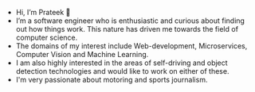 - Hi, I’m Prateek 👋
- I’m a software engineer who is enthusiastic and curious about finding out how things work. This nature has driven me towards the field of computer science.
- The domains of my interest include Web-development, Microservices, Computer Vision and Machine Learning.
- I am also highly interested in the areas of self-driving and object detection technologies and would like to work on either of these.
- I'm very passionate about motoring and sports journalism.


<!---
prateekdesai04/prateekdesai04 is a ✨ special ✨ repository because its `README.md` (this file) appears on your GitHub profile.
You can click the Preview link to take a look at your changes.
--->
